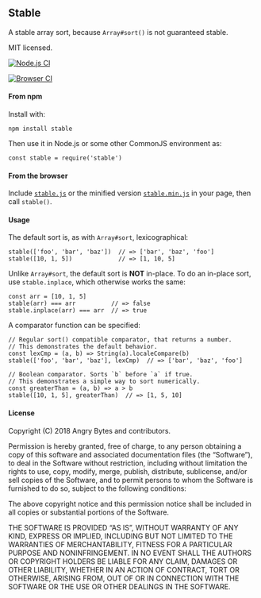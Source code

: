 Stable
------

A stable array sort, because `Array#sort()` is not guaranteed stable.

MIT licensed.

[![Node.js CI](https://secure.travis-ci.org/Two-Screen/stable.png)](http://travis-ci.org/Two-Screen/stable)

[![Browser CI](http://ci.testling.com/Two-Screen/stable.png)](http://ci.testling.com/Two-Screen/stable)

#### From npm

Install with:

    npm install stable

Then use it in Node.js or some other CommonJS environment as:

    const stable = require('stable')

#### From the browser

Include [`stable.js`](https://raw.github.com/Two-Screen/stable/master/stable.js) or the minified version [`stable.min.js`](https://raw.github.com/Two-Screen/stable/master/stable.min.js) in your page, then call `stable()`.

#### Usage

The default sort is, as with `Array#sort`, lexicographical:

    stable(['foo', 'bar', 'baz'])  // => ['bar', 'baz', 'foo']
    stable([10, 1, 5])             // => [1, 10, 5]

Unlike `Array#sort`, the default sort is **NOT** in-place. To do an in-place sort, use `stable.inplace`, which otherwise works the same:

    const arr = [10, 1, 5]
    stable(arr) === arr          // => false
    stable.inplace(arr) === arr  // => true

A comparator function can be specified:

    // Regular sort() compatible comparator, that returns a number.
    // This demonstrates the default behavior.
    const lexCmp = (a, b) => String(a).localeCompare(b)
    stable(['foo', 'bar', 'baz'], lexCmp)  // => ['bar', 'baz', 'foo']

    // Boolean comparator. Sorts `b` before `a` if true.
    // This demonstrates a simple way to sort numerically.
    const greaterThan = (a, b) => a > b
    stable([10, 1, 5], greaterThan)  // => [1, 5, 10]

#### License

Copyright (C) 2018 Angry Bytes and contributors.

Permission is hereby granted, free of charge, to any person obtaining a copy of this software and associated documentation files (the “Software”), to deal in the Software without restriction, including without limitation the rights to use, copy, modify, merge, publish, distribute, sublicense, and/or sell copies of the Software, and to permit persons to whom the Software is furnished to do so, subject to the following conditions:

The above copyright notice and this permission notice shall be included in all copies or substantial portions of the Software.

THE SOFTWARE IS PROVIDED “AS IS”, WITHOUT WARRANTY OF ANY KIND, EXPRESS OR IMPLIED, INCLUDING BUT NOT LIMITED TO THE WARRANTIES OF MERCHANTABILITY, FITNESS FOR A PARTICULAR PURPOSE AND NONINFRINGEMENT. IN NO EVENT SHALL THE AUTHORS OR COPYRIGHT HOLDERS BE LIABLE FOR ANY CLAIM, DAMAGES OR OTHER LIABILITY, WHETHER IN AN ACTION OF CONTRACT, TORT OR OTHERWISE, ARISING FROM, OUT OF OR IN CONNECTION WITH THE SOFTWARE OR THE USE OR OTHER DEALINGS IN THE SOFTWARE.
